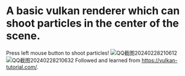 # A basic vulkan renderer which can shoot particles in the center of the scene.
Press left mouse button to shoot particles!
![QQ截图20240228210612](https://github.com/crystalline02/MyVulkanRenderer/assets/45896894/ea4ae0cf-9cab-471e-b5dd-3bb5ac2c35e9)
![QQ截图20240228210632](https://github.com/crystalline02/MyVulkanRenderer/assets/45896894/a550f5e3-9b5f-422d-a4ed-98d19a95a5f4)
Followed and learned from https://vulkan-tutorial.com/.
